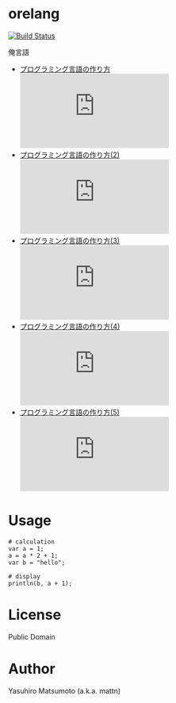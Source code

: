 # orelang

[![Build Status](https://travis-ci.org/mattn/orelang.svg?branch=master)](https://travis-ci.org/mattn/orelang)

俺言語


* [プログラミング言語の作り方](http://mattn.kaoriya.net/software/build_your_own_programming_language.htm) ![](http://b.hatena.ne.jp/entry/image/http://mattn.kaoriya.net/software/build_your_own_programming_language.htm)
* [プログラミング言語の作り方(2)](http://mattn.kaoriya.net/software/build_your_own_programming_language2.htm) ![](http://b.hatena.ne.jp/entry/image/http://mattn.kaoriya.net/software/build_your_own_programming_language2.htm)
* [プログラミング言語の作り方(3)](http://mattn.kaoriya.net/software/build_your_own_programming_language3.htm) ![](http://b.hatena.ne.jp/entry/image/http://mattn.kaoriya.net/software/build_your_own_programming_language3.htm)
* [プログラミング言語の作り方(4)](http://mattn.kaoriya.net/software/build_your_own_programming_language4.htm) ![](http://b.hatena.ne.jp/entry/image/http://mattn.kaoriya.net/software/build_your_own_programming_language4.htm)
* [プログラミング言語の作り方(5)](http://mattn.kaoriya.net/software/build_your_own_programming_language5.htm) ![](http://b.hatena.ne.jp/entry/image/http://mattn.kaoriya.net/software/build_your_own_programming_language5.htm)

# Usage

```
# calculation
var a = 1;
a = a * 2 + 1;
var b = "hello";

# display
println(b, a + 1);
```

# License

Public Domain

# Author

Yasuhiro Matsumoto (a.k.a. mattn)
